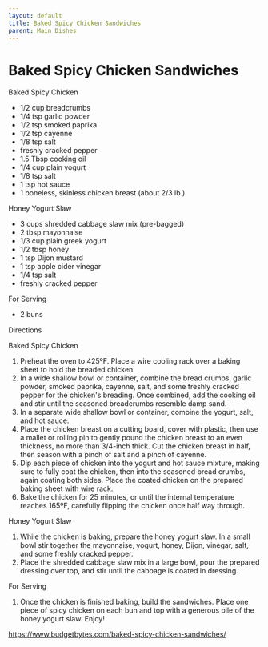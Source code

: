 ```yaml
---
layout: default
title: Baked Spicy Chicken Sandwiches
parent: Main Dishes
---
```

# Baked Spicy Chicken Sandwiches

Baked Spicy Chicken
  * 1/2 cup breadcrumbs
  * 1/4 tsp garlic powder
  * 1/2 tsp smoked paprika
  * 1/2 tsp cayenne
  * 1/8 tsp salt
  * freshly cracked pepper
  * 1.5 Tbsp cooking oil
  * 1/4 cup plain yogurt
  * 1/8 tsp salt
  * 1 tsp hot sauce
  * 1 boneless, skinless chicken breast (about 2/3 lb.)

Honey Yogurt Slaw
  * 3 cups shredded cabbage slaw mix (pre-bagged)
  * 2 tbsp mayonnaise
  * 1/3 cup plain greek yogurt
  * 1/2 tbsp honey
  * 1 tsp Dijon mustard
  * 1 tsp apple cider vinegar
  * 1/4 tsp salt
  * freshly cracked pepper

For Serving
  * 2 buns

Directions

Baked Spicy Chicken
  1. Preheat the oven to 425ºF. Place a wire cooling rack over a baking sheet to hold the breaded chicken.
  2. In a wide shallow bowl or container, combine the bread crumbs, garlic powder, smoked paprika, cayenne, salt, and some freshly cracked pepper for the chicken's breading. Once combined, add the cooking oil and stir until the seasoned breadcrumbs resemble damp sand.
  3. In a separate wide shallow bowl or container, combine the yogurt, salt, and hot sauce.
  4. Place the chicken breast on a cutting board, cover with plastic, then use a mallet or rolling pin to gently pound the chicken breast to an even thickness, no more than 3/4-inch thick. Cut the chicken breast in half, then season with a pinch of salt and a pinch of cayenne.
  5. Dip each piece of chicken into the yogurt and hot sauce mixture, making sure to fully coat the chicken, then into the seasoned bread crumbs, again coating both sides. Place the coated chicken on the prepared baking sheet with wire rack.
  6. Bake the chicken for 25 minutes, or until the internal temperature reaches 165ºF, carefully flipping the chicken once half way through.

Honey Yogurt Slaw
  1. While the chicken is baking, prepare the honey yogurt slaw. In a small bowl stir together the mayonnaise, yogurt, honey, Dijon, vinegar, salt, and some freshly cracked pepper. 
  2. Place the shredded cabbage slaw mix in a large bowl, pour the prepared dressing over top, and stir until the cabbage is coated in dressing.

For Serving
  1. Once the chicken is finished baking, build the sandwiches. Place one piece of spicy chicken on each bun and top with a generous pile of the honey yogurt slaw. Enjoy!

<https://www.budgetbytes.com/baked-spicy-chicken-sandwiches/>